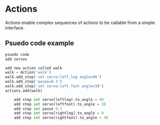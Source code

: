 # Actions

Actions enable complex sequences of actions to be callable from a simple interface.

## Psuedo code example

```python
psuedo code
add servos

add new action called walk
walk = Action('walk')
walk.add_step('set servo:left_leg angle=90')
walk.add_step('pause=0.1')
walk.add_step('set servo:left_foot angle=30')
actions.add(walk)

    add step set servo(leftleg).to_angle = 90
    add step set servo(leftfoot).to_angle = 30
    add step set pause 0.1
    add step set servo[rightleg].to_angle = 0
    add step set servo(rightfoot).to_angle = 30
```
